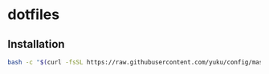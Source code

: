 # dotfiles

## Installation

```bash
bash -c "$(curl -fsSL https://raw.githubusercontent.com/yuku/config/master/etc/install)"
```
